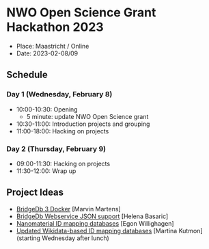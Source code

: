# NWO Open Science Grant Hackathon 2023

* Place: Maastricht / Online
* Date: 2023-02-08/09

## Schedule

### Day 1 (Wednesday, February 8)

* 10:00-10:30: Opening
    * 5 minute: update NWO Open Science grant
* 10:30-11:00: Introduction projects and grouping
* 11:00-18:00: Hacking on projects

### Day 2 (Thursday, February 9)

* 09:00-11:30: Hacking on projects
* 11:30-12:00: Wrap up

## Project Ideas

* [BridgeDb 3 Docker](https://github.com/bridgedb/nwo-hackathon-2023/issues/1) [Marvin Martens]
* [BridgeDb Webservice JSON support](https://github.com/bridgedb/nwo-hackathon-2023/issues/2) [Helena Basaric]
* [Nanomaterial ID mapping databases](https://github.com/bridgedb/nwo-hackathon-2023/issues/3) [Egon Willighagen]
* [Updated Wikidata-based ID mapping databases](https://github.com/bridgedb/nwo-hackathon-2023/issues/4) [Martina Kutmon] (starting Wednesday after lunch)
